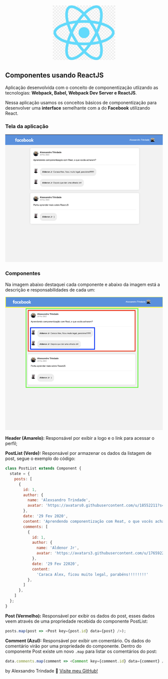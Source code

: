 <h1 align="center">
    <img alt="ReactJS" src=".github/react.jpg" width="200px" />
</h1>

## Componentes usando ReactJS

Aplicação desenvolvida com o conceito de componentização utlizando as tecnologias: **Webpack, Babel, Webpack Dev Server e ReactJS**.

Nessa aplicação usamos os conceitos básicos de componentização para desenvolver uma **interface** semelhante com a do **Facebook** utilizando React.

### Tela da aplicação

![Facebook](.github/postList.png)

### Componentes

Na imagem abaixo destaquei cada componente e abaixo da imagem está a descrição e responsabilidades de cada um:

![Componentes](.github/components.png)

**Header (Amarelo):** Responsável por exibir a logo e o link para acessar o perfil;

**PostList (Verde):** Responsável por armazenar os dados da listagem de post, segue o exemplo do código:

```js
class PostList extends Component {
  state = {
    posts: [
      {
        id: 1,
        author: {
          name: 'Alexsandro Trindade',
          avatar: 'https://avatars0.githubusercontent.com/u/18552211?s=460&v=4'
        },
        date: '29 Fev 2020',
        content: 'Aprendendo componentização com Reat, o que vocês acharam?',
        comments: [
          {
            id: 1,
            author: {
              name: 'Aldenor Jr',
              avatar: 'https://avatars3.githubusercontent.com/u/1765922?s=460&v=4'
            },
            date: '29 Fev 22020',
            content:
              'Caraca Alex, ficou muito legal, parabéns!!!!!!!!'
          },
        ]
      },
    ]
  };
}
```

**Post (Vermelho):** Responsável por exibir os dados do post, esses dados veem através de uma propriedade recebida do componente PostList:

```js
posts.map(post => <Post key={post.id} data={post} />);
```

**Comment (Azul):** Responsável por exibir um comentário. Os dados do comentário virão por uma propriedade do componente. Dentro do componente Post existe um novo `.map` para listar os comentários do post:

```js
data.comments.map(comment => <Comment key={comment.id} data={comment} />);
```

by Alexsandro Trindade :wave: [Visite meu GitHub!](https://github.com/sandrojsd)
